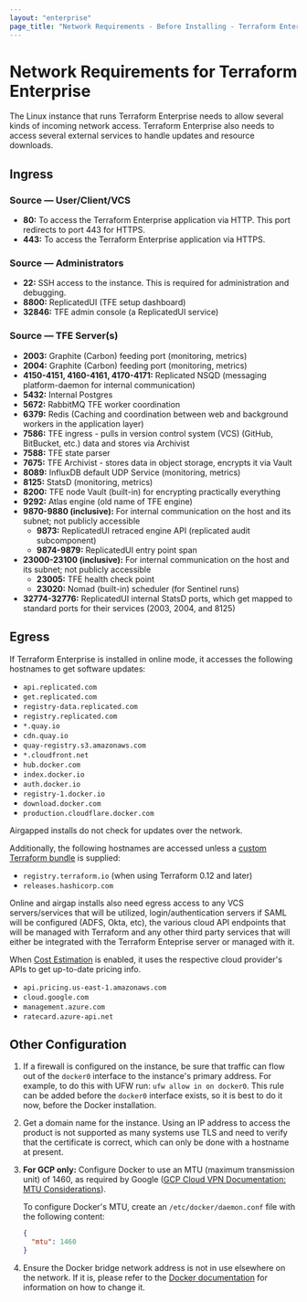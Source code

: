 ```yaml
---
layout: "enterprise"
page_title: "Network Requirements - Before Installing - Terraform Enterprise"
---
```


# Network Requirements for Terraform Enterprise

The Linux instance that runs Terraform Enterprise needs to allow several kinds of incoming network access. Terraform Enterprise also needs to access several external services to handle updates and resource downloads.

## Ingress

### Source — User/Client/VCS

* **80:** To access the Terraform Enterprise application via HTTP. This port redirects to port 443 for HTTPS.
* **443:** To access the Terraform Enterprise application via HTTPS.

### Source — Administrators

* **22:** SSH access to the instance. This is required for administration and debugging.
* **8800:** ReplicatedUI (TFE setup dashboard)
* **32846:** TFE admin console (a ReplicatedUI service)

### Source — TFE Server(s)

* **2003:** Graphite (Carbon) feeding port (monitoring, metrics)
* **2004:** Graphite (Carbon) feeding port (monitoring, metrics)
* **4150-4151, 4160-4161, 4170-4171:** Replicated NSQD (messaging platform-daemon for internal communication)
* **5432:** Internal Postgres
* **5672:** RabbitMQ TFE worker coordination
* **6379:** Redis (Caching and coordination between web and background workers in the application layer)
* **7586:** TFE ingress - pulls in version control system (VCS) (GitHub, BitBucket, etc.) data and stores via Archivist
* **7588:** TFE state parser
* **7675:** TFE Archivist - stores data in object storage, encrypts it via Vault
* **8089:** InfluxDB default UDP Service (monitoring, metrics)
* **8125:** StatsD (monitoring, metrics)
* **8200:** TFE node Vault (built-in) for encrypting practically everything
* **9292:** Atlas engine (old name of TFE engine)
* **9870-9880 (inclusive):** For internal communication on the host and its subnet; not publicly accessible
    * **9873:** ReplicatedUI retraced engine API (replicated audit subcomponent)
    * **9874-9879:** ReplicatedUI entry point span
* **23000-23100 (inclusive):** For internal communication on the host and its subnet; not publicly accessible
    * **23005:** TFE health check point
    * **23020:** Nomad (built-in) scheduler (for Sentinel runs)
* **32774-32776:** ReplicatedUI internal StatsD ports, which get mapped to standard ports for their services (2003, 2004, and 8125)

## Egress

If Terraform Enterprise is installed in online mode, it accesses the following hostnames to get software updates:

* `api.replicated.com`
* `get.replicated.com`
* `registry-data.replicated.com`
* `registry.replicated.com`
* `*.quay.io`
* `cdn.quay.io`
* `quay-registry.s3.amazonaws.com`
* `*.cloudfront.net`
* `hub.docker.com`
* `index.docker.io`
* `auth.docker.io`
* `registry-1.docker.io`
* `download.docker.com`
* `production.cloudflare.docker.com`

Airgapped installs do not check for updates over the network.

Additionally, the following hostnames are accessed unless a
[custom Terraform bundle](/docs/cloud/run/install-software.html#custom-and-community-providers)
is supplied:

* `registry.terraform.io` (when using Terraform 0.12 and later)
* `releases.hashicorp.com`

Online and airgap installs also need egress access to any VCS servers/services that will be utilized, login/authentication servers if SAML will be configured (ADFS, Okta, etc), the various cloud API endpoints that will be managed with Terraform and any other third party services that will either be integrated with the Terraform Enteprise server or managed with it.

When [Cost Estimation](/docs/enterprise/admin/integration.html#cost-estimation-integration) is enabled, it uses the respective cloud provider's APIs to get up-to-date pricing info.

* `api.pricing.us-east-1.amazonaws.com`
* `cloud.google.com`
* `management.azure.com`
* `ratecard.azure-api.net`

## Other Configuration

1. If a firewall is configured on the instance, be sure that traffic can flow out of the `docker0` interface to the instance's primary address. For example, to do this with UFW run: `ufw allow in on docker0`. This rule can be added before the `docker0` interface exists, so it is best to do it now, before the Docker installation.
1. Get a domain name for the instance. Using an IP address to access the product is not supported as many systems use TLS and need to verify that the certificate is correct, which can only be done with a hostname at present.
1. **For GCP only:** Configure Docker to use an MTU (maximum transmission unit) of 1460, as required by Google ([GCP Cloud VPN Documentation: MTU Considerations](https://cloud.google.com/vpn/docs/concepts/mtu-considerations)).

    To configure Docker's MTU, create an `/etc/docker/daemon.conf` file with the following content:

    ```json
    {
      "mtu": 1460
    }
    ```

1. Ensure the Docker bridge network address is not in use elsewhere on the network. If it is, please refer to the [Docker documentation](https://success.docker.com/article/how-do-i-configure-the-default-bridge-docker0-network-for-docker-engine-to-a-different-subnet) for information on how to change it.

